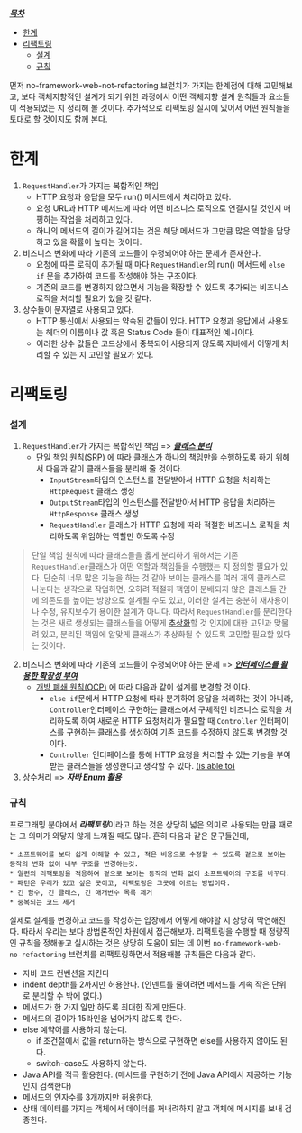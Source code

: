 <i><u>***목차***</i></u>
- [한계](#한계)
- [리팩토링](#리팩토링)
    + [설계](#설계)
    + [규칙](#규칙)

먼저 no-framework-web-not-refactoring 브런치가 가지는 한계점에 대해 고민해보고, 보다 객체지향적인 설계가 되기 위한 과정에서
어떤 객체지향 설계 원칙들과 요소들이 적용되었는 지 정리해 볼 것이다. 추가적으로 리팩토링 실시에 있어서 어떤 원칙들을 토대로 할 것이지도 함께 본다.
 
# 한계
1. `RequestHandler`가 가지는 복합적인 책임
   - HTTP 요청과 응답을 모두 run() 메서드에서 처리하고 있다.
   - 요청 URL과 HTTP 메서드에 따라 어떤 비즈니스 로직으로 연결시킬 것인지 매핑하는 작업을 처리하고 있다. 
   - 하나의 메서드의 길이가 길어지는 것은 해당 메서드가 그만큼 많은 역할을 담당하고 있을 확률이 높다는 것이다.
2. 비즈니스 변화에 따라 기존의 코드들이 수정되어야 하는 문제가 존재한다.
   - 요청에 따른 로직이 추가될 때 마다 `RequestHandler`의 run() 메서드에 `else if` 문을 추가하여 코드를 작성해야 하는 구조이다.
   - 기존의 코드를 변경하지 않으면서 기능을 확장할 수 있도록 추가되는 비즈니스 로직을 처리할 필요가 있을 것 같다.
3. 상수들이 문자열로 사용되고 있다. 
   - HTTP 통신에서 사용되는 약속된 값들이 있다. HTTP 요청과 응답에서 사용되는 헤더의 이름이나 값 혹은 Status Code 들이 대표적인 예시이다.
   - 이러한 상수 값들은 코드상에서 중복되어 사용되지 않도록 자바에서 어떻게 처리할 수 있는 지 고민할 필요가 있다.

# 리팩토링
### 설계
1. `RequestHandler`가 가지는 복합적인 책임 => ***<i><u>클래스 분리</i></u>*** 
   - [단일 책임 원칙(SRP)](https://github.com/e-build/java-oop-to-spring/blob/main/concept/oop-5-principle.md#srpsingle-responsibility-principle)
     에 따라 클래스가 하나의 책임만을 수행하도록 하기 위해서 다음과 같이 클래스들을 분리해 줄 것이다.
       - `InputStream`타입의 인스턴스를 전달받아서 HTTP 요청을 처리하는 `HttpRequest` 클래스 생성
       - `OutputStream`타입의 인스턴스를 전달받아서 HTTP 응답을 처리하는 `HttpResponse` 클래스 생성
       - `RequestHandler` 클래스가 HTTP 요청에 따라 적절한 비즈니스 로직을 처리하도록 위임하는 역할만 하도록 수정
  > 단일 책임 원칙에 따라 클래스들을 옳게 분리하기 위해서는 기존 `RequestHandler`클래스가 어떤 역할과 책임들을 수행했는 지 정의할 필요가 있다.
    단순히 너무 많은 기능을 하는 것 같아 보이는 클래스를 여러 개의 클래스로 나눈다는 생각으로 작업하면, 오히려 적절히 책임이 분배되지 않은 클래스들 간에 
    의존도를 높이는 방향으로 설계될 수도 있고, 이러한 설계는 충분히 재사용이나 수정, 유지보수가 용이한 설계가 아니다.
    따라서 `RequestHandler`를 분리한다는 것은 새로 생성되는 클래스들을 어떻게 [추상화](#)할 것 인지에 대한 고민과 맞물려 있고, 
    분리된 책임에 알맞게 클래스가 추상화될 수 있도록 고민할 필요할 있다는 것이다.
2. 비즈니스 변화에 따라 기존의 코드들이 수정되어야 하는 문제 => ***<i><u>인터페이스를 활용한 확장성 부여</i></u>*** 
   - [개방 폐쇄 원칙(OCP)](https://github.com/e-build/java-oop-to-spring/blob/main/concept/oop-5-principle.md#ocpopen-closed-principle) 
     에 따라 다음과 같이 설계를 변경할 것 이다.
     - `else if`문에서 HTTP 요청에 따라 분기하여 응답을 처리하는 것이 아니라, `Controller`인터페이스 구현하는 클래스에서 구체적인 비즈니스 로직을 처리하도록 하여 
       새로운 HTTP 요청처리가 필요할 때 `Controller` 인터페이스를 구현하는 클래스를 생성하여 기존 코드를 수정하지 않도록 변경할 것 이다. 
     - `Controller` 인터페이스를 통해 HTTP 요청을 처리할 수 있는 기능을 부여받는 클래스들을 생성한다고 생각할 수 있다. [(is able to)](https://github.com/e-build/java-oop-to-spring/blob/main/concept/oop-on-java.md#%EC%83%81%EC%86%8D%EA%B3%BC-%EC%9D%B8%ED%84%B0%ED%8E%98%EC%9D%B4%EC%8A%A4)
3. 상수처리 => ***<i><u>자바 Enum 활용</i></u>***

### 규칙
프로그래밍 분야에서 <i>***리팩토링***</i>이라고 하는 것은 상당히 넓은 의미로 사용되는 만큼 때로는 그 의미가 와닿지 않게 느껴질 때도 많다. 흔히 다음과 같은 문구들인데,
```text
* 소프트웨어를 보다 쉽게 이해할 수 있고, 적은 비용으로 수정할 수 있도록 겉으로 보이는 동작의 변화 없이 내부 구조를 변경하는것.
* 일련의 리팩토링을 적용하여 겉으로 보이는 동작의 변화 없이 소프트웨어의 구조를 바꾸다.
* 패턴은 우리가 있고 싶은 곳이고, 리팩토링은 그곳에 이르는 방법이다.
* 긴 함수, 긴 클래스, 긴 매개변수 목록 제거
* 중복되는 코드 제거
```
실제로 설계를 변경하고 코드를 작성하는 입장에서 어떻게 해야할 지 상당히 막연해진다.
따라서 우리는 보다 방법론적인 차원에서 접근해보자. 리팩토링을 수행할 때 정량적인 규칙을 정해놓고 실시하는 것은 상당히 도움이 되는 데
이번 `no-framework-web-no-refactoring` 브런치를 리팩토링하면서 적용해볼 규칙들은 다음과 같다.
- 자바 코드 컨벤션을 지킨다
- indent depth를 2까지만 허용한다.
  (인덴트를 줄이려면 메서드를 계속 작은 단위로 분리할 수 밖에 없다.)
- 메서드가 한 가지 일만 하도록 최대한 작게 만든다.
- 메서드의 길이가 15라인을 넘어가지 않도록 한다.
- else 예약어를 사용하지 않는다.
    - if 조건절에서 값을 return하는 방식으로 구현하면 else를 사용하지 않아도 된다.
    - switch-case도 사용하지 않는다.
- Java API를 적극 활용한다. (메서드를 구현하기 전에 Java API에서 제공하는 기능인지 검색한다)
- 메서드의 인자수를 3개까지만 허용한다.
- 상태 데이터를 가지는 객체에서 데이터를 꺼내려하지 말고 객체에 메시지를 보내 검증한다. 